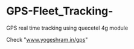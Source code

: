# GPS-Fleet_Tracking-
GPS real time tracking using quecetel 4g module

Check "www.yogeshram.in/gps"
